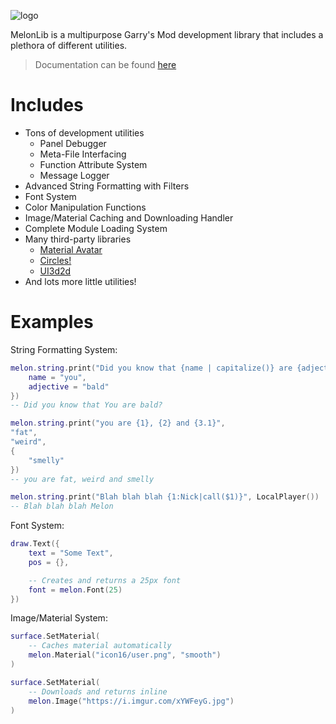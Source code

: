 ![logo](https://i.imgur.com/4tO48eh.png)

MelonLib is a multipurpose Garry's Mod development library that includes a plethora of different utilities.

> Documentation can be found [here](/docs/melon.md)

# Includes
- Tons of development utilities
  - Panel Debugger
  - Meta-File Interfacing
  - Function Attribute System
  - Message Logger
- Advanced String Formatting with Filters
- Font System
- Color Manipulation Functions
- Image/Material Caching and Downloading Handler
- Complete Module Loading System
- Many third-party libraries
  - [Material Avatar](https://github.com/WilliamVenner/glua-material-avatar)
  - [Circles!](https://github.com/SneakySquid/Circles)
  - [UI3d2d](https://github.com/TomDotBat/ui3d2d)
- And lots more little utilities!

# Examples

String Formatting System:
```lua
melon.string.print("Did you know that {name | capitalize()} are {adjective}?", {
    name = "you",
    adjective = "bald"
})
-- Did you know that You are bald?

melon.string.print("you are {1}, {2} and {3.1}", 
"fat", 
"weird", 
{
    "smelly"
})
-- you are fat, weird and smelly

melon.string.print("Blah blah blah {1:Nick|call($1)}", LocalPlayer())
-- Blah blah blah Melon
```

Font System:
```lua
draw.Text({
    text = "Some Text",
    pos = {},

    -- Creates and returns a 25px font
    font = melon.Font(25)
})
```

Image/Material System:
```lua
surface.SetMaterial(
    -- Caches material automatically
    melon.Material("icon16/user.png", "smooth") 
)

surface.SetMaterial(
    -- Downloads and returns inline
    melon.Image("https://i.imgur.com/xYWFeyG.jpg")
)
```

